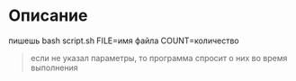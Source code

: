 # Описание

пишешь bash script.sh FILE=имя файла COUNT=количество
> если не указал параметры, то программа спросит о них во время выполнения